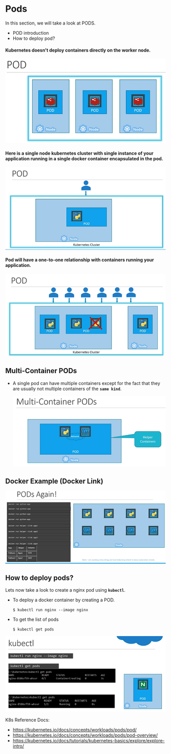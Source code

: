 # Pods
  
In this section, we will take a look at PODS.
- POD introduction
- How to deploy pod?

#### Kubernetes doesn't deploy containers directly on the worker node.

  ![pod](../images/pod.PNG)
  
#### Here is a single node kubernetes cluster with single instance of your application running in a single docker container encapsulated in the pod.

![pod1](../images/pod1.PNG)

#### Pod will have a one-to-one relationship with containers running your application.

  ![pod2](../images/pod2.PNG)
  
## Multi-Container PODs
- A single pod can have multiple containers except for the fact that they are usually not multiple containers of the **`same kind`**.
  
  ![pod3](../images/pod3.PNG)
  
## Docker Example (Docker Link)
  
  ![pod4](../images/pod4.PNG)
  
## How to deploy pods?
Lets now take a look to create a nginx pod using **`kubectl`**.

- To deploy a docker container by creating a POD.
  ```
  $ kubectl run nginx --image nginx
  ```

- To get the list of pods
  ```
  $ kubectl get pods
  ```

 ![kubectl](../images/kubectl.PNG)

K8s Reference Docs:
- https://kubernetes.io/docs/concepts/workloads/pods/pod/
- https://kubernetes.io/docs/concepts/workloads/pods/pod-overview/
- https://kubernetes.io/docs/tutorials/kubernetes-basics/explore/explore-intro/


